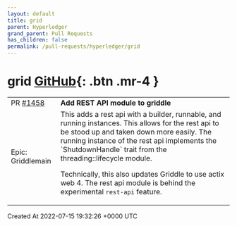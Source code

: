 ```yaml
---
layout: default
title: grid
parent: Hyperledger
grand_parent: Pull Requests
has_children: false
permalink: /pull-requests/hyperledger/grid
---
```


# grid <span class="fs-3 right-align">[GitHub](https://github.com/hyperledger/grid){: .btn .mr-4 }</span>


<div>
    <table>
        <tr>
            <td>
                PR <a href="https://github.com/hyperledger/grid/pull/1458" class=".btn">#1458</a>
            </td>
            <td>
                <b>
                    Add REST API module to griddle
                </b>
            </td>
        </tr>
        <tr>
            <td>
                <span class="chip">Epic: Griddle</span><span class="chip">main</span>
            </td>
            <td>
                This adds a rest api with a builder, runnable, and running instances. This allows for the rest api to be stood up and taken down more easily. The running instance of the rest api implements the `ShutdownHandle` trait from the threading::lifecycle module.  

Technically, this also updates Griddle to use actix web 4. The rest api module is behind the experimental `rest-api` feature. 
            </td>
        </tr>
    </table>
    <div class="right-align">
        Created At 2022-07-15 19:32:26 +0000 UTC
    </div>
</div>

